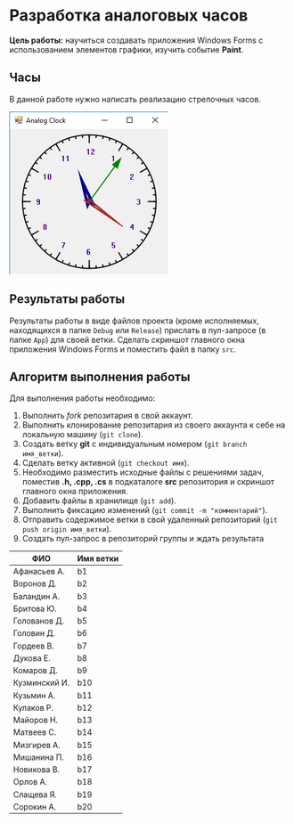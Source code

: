 # Разработка аналоговых часов

**Цель работы:** научиться создавать приложения Windows Forms с использованием элементов графики, изучить событие **Paint**.

## Часы

В данной работе нужно написать реализацию стрелочных часов.

![](clock.png)

## Результаты работы

Результаты работы в виде файлов проекта (кроме исполняемых, находящихся в папке `Debug` или `Release`) прислать в пул-запросе (в папке `App`) для своей ветки. Сделать скриншот главного окна приложения Windows Forms и поместить файл в папку `src`.

## Алгоритм выполнения работы

Для выполнения работы необходимо:

1. Выполнить *fork* репозитария в свой аккаунт.
1. Выполнить клонирование репозитария из своего аккаунта к себе на локальную машину (`git clone`).
1. Создать ветку **git** с индивидуальным номером (`git branch имя_ветки`).
1. Сделать ветку активной (`git checkout имя`).
1. Необходимо разместить исходные файлы с решениями задач, поместив **.h, .cpp, .cs** в подкаталоге **src** репозитория и скриншот главного окна приложения.
1. Добавить файлы в хранилище (`git add`).
1. Выполнить фиксацию изменений (`git commit -m "комментарий"`).
1. Отправить содержимое ветки в свой удаленный репозиторий (`git push origin имя_ветки`).
1. Создать пул-запрос в репозиторий группы и ждать результата 


|  ФИО              | Имя ветки |
|-------------------|-----------|
| Афанасьев А.     | b1 |
| Воронов Д.    | b2 |
| Баландин А.    | b3 |
| Бритова Ю.|  b4 |
| Голованов Д.         | b5  |
| Головин Д.        | b6 |
| Гордеев В.       | b7 |
| Дукова Е.     | b8 |
| Комаров Д.       | b9 |
| Кузминский И.     | b10 |
| Кузьмин А.          | b11 |
| Кулаков Р.  | b12  |
| Майоров Н.     | b13 |
| Матвеев С.        | b14 |
| Мизгирев А.            | b15 |
| Мишанина П. | b16 |
| Новикова В.     | b17 |
| Орлов А.      | b18 |
| Слащева Я. | b19 |
| Сорокин А. | b20 |
